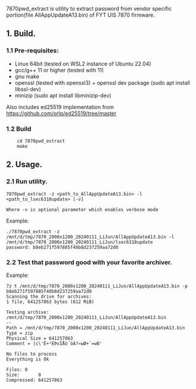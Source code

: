 7870pwd_extract is utility to extract password from vendor specific portion(file AllAppUpdateA13.bin) of FYT UIS 7870 firmware.

## 1. Build.

### 1.1 Pre-requisites:
- Linux 64bit (tested on WSL2 instance of Ubuntu 22.04)
- gcc/g++ 11 or higher (tested with 11)
- gnu make
- openssl (tested with openssl3) + openssl dev package (sudo apt install libssl-dev)
- minizip (sudo apt install libminizip-dev)

Also includes ed25519 implementation from https://github.com/orlp/ed25519/tree/master


### 1.2 Build
```
    cd 7870pwd_extract
    make
```
## 2. Usage.

### 2.1 Run utility.
    
    7870pwd_extract -z <path_to_AllAppUpdateA13.bin> -l <path_to_lsec6318update> [-v]
    
    Where -v is optional parameter which enables verbose mode

Example:
```
./7870pwd_extract -z /mnt/d/tmp/7870_2000x1200_20240111_LiJun/AllAppUpdateA13.bin -l /mnt/d/tmp/7870_2000x1200_20240111_LiJun/lsec6318update
password: b8eb271f597885f48b8d237259aa72d0
```

### 2.2 Test that password good with your favorite archiver.

Example:
```
7z t /mnt/d/tmp/7870_2000x1200_20240111_LiJun/AllAppUpdateA13.bin -p b8eb271f597885f48b8d237259aa72d0
Scanning the drive for archives:
1 file, 641257863 bytes (612 MiB)

Testing archive: /mnt/d/tmp/7870_2000x1200_20240111_LiJun/AllAppUpdateA13.bin
--
Path = /mnt/d/tmp/7870_2000x1200_20240111_LiJun/AllAppUpdateA13.bin
Type = zip
Physical Size = 641257863
Comment = |c\'Ë+¹EÞxÌÅò´òÀ?»wØ+´=wÐ'

No files to process
Everything is Ok

Files: 0
Size:       0
Compressed: 641257863
```
